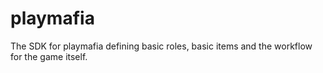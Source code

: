 # playmafia

The SDK for playmafia defining basic roles, basic items and the workflow for the game itself.